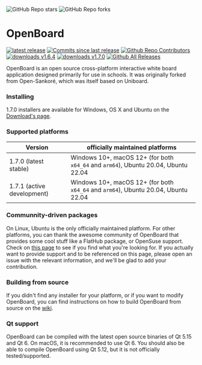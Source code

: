 ![GitHub Repo stars](https://img.shields.io/github/stars/OpenBoard-org/openboard)
![GitHub Repo forks](https://img.shields.io/github/forks/OpenBoard-org/openboard)
# OpenBoard
[![latest release](https://img.shields.io/github/v/release/OpenBoard-org/openboard.svg)]()
[![Commits since last release](https://img.shields.io/github/commits-since/OpenBoard-org/openboard/v1.7.0/dev)]()
[![Github Repo Contributors](https://img.shields.io/github/contributors/OpenBoard-org/openboard.svg)]()
[![downloads v1.6.4](https://img.shields.io/github/downloads/OpenBoard-org/openboard/v1.6.4/total)]()
[![downloads v1.7.0](https://img.shields.io/github/downloads/OpenBoard-org/openboard/v1.7.0/total)]()
[![Github All Releases](https://img.shields.io/github/downloads/OpenBoard-org/OpenBoard/total.svg)]()

OpenBoard is an open source cross-platform interactive white board application designed primarily for use in schools. It was originally forked from Open-Sankoré, which was itself based on Uniboard.

### Installing
1.7.0 installers are available for Windows, OS X and Ubuntu on the [Download's page](https://github.com/OpenBoard-org/OpenBoard/wiki/Downloads).

### Supported platforms 

| Version   | officially maintained platforms | 
|------------|--------------------------------------------------------|
| 1.7.0 (latest stable)     | Windows 10+, macOS 12+ (for both `x64_64` and `arm64`), Ubuntu 20.04, Ubuntu 22.04 |
| 1.7.1 (active development)     | Windows 10+, macOS 12+ (for both `x64_64` and `arm64`), Ubuntu 20.04, Ubuntu 22.04 |

### Communnity-driven packages
On Linux, Ubuntu is the only officially maintained platform. For other platforms, you can thank the awesome community of OpenBoard that provides some cool stuff like a FlatHub package, or OpenSuse support. Check on [this page](https://github.com/OpenBoard-org/OpenBoard/wiki/Downloads) to see if you find what you're looking for. If you actually want to provide support and to be referenced on this page, please open an issue with the relevant information, and we'll be glad to add your contribution.

### Building from source
If you didn't find any installer for your platform, or if you want to modify OpenBoard, you can find instructions on how to build OpenBoard from source on the [wiki](https://github.com/OpenBoard-org/OpenBoard/wiki/Build-OpenBoard-from-source).

### Qt support
OpenBoard can be compiled with the latest open source binaries of Qt 5.15 and Qt 6. On macOS, it is recommended to use Qt 6. You should also be able to compile OpenBoard using Qt 5.12, but it is not officially tested/supported.
